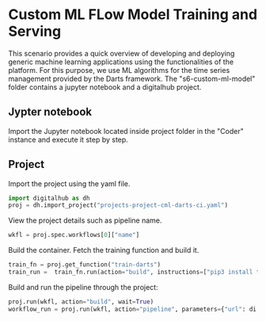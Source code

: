 # Custom ML FLow Model Training and Serving

This scenario provides a quick overview of developing and deploying generic machine learning applications using the functionalities of the platform. For this purpose, we use ML algorithms for the time series management provided by the Darts framework. The "s6-custom-ml-model" folder contains a jupyter notebook and a digitalhub project.

## Jypter notebook

Import the Jupyter notebook located inside project folder in the "Coder" instance and execute it step by step.

## Project

Import the project using the yaml file.

```python
import digitalhub as dh
proj = dh.import_project("projects-project-cml-darts-ci.yaml")
```

View the project details such as pipeline name.

```python
wkfl = proj.spec.workflows[0]["name"]
```

Build the container. Fetch the training function and build it.

```python
train_fn = proj.get_function("train-darts")
train_run =  train_fn.run(action="build", instructions=["pip3 install torch torchvision torchaudio --index-url https://download.pytorch.org/whl/cpu","pip3 install darts patsy scikit-learn"])
```

Build and run the pipeline through the project:

```python
proj.run(wkfl, action="build", wait=True)
workflow_run = proj.run(wkfl, action="pipeline", parameters={"url": di.key}, wait=True)
```
